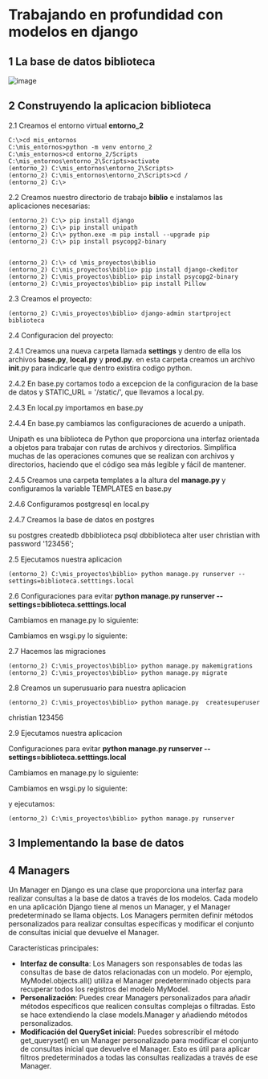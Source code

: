 # Trabajando en profundidad con modelos en django

## 1 La base de datos biblioteca

![image](https://github.com/user-attachments/assets/d0755c92-0251-4af6-95ad-316d49b7aff7)


## 2 Construyendo la aplicacion **biblioteca**

2.1 Creamos el entorno virtual **entorno_2**
```
C:\>cd mis_entornos
C:\mis_entornos>python -m venv entorno_2
C:\mis_entornos>cd entorno_2/Scripts
C:\mis_entornos\entorno_2\Scripts>activate
(entorno_2) C:\mis_entornos\entorno_2\Scripts>
(entorno_2) C:\mis_entornos\entorno_2\Scripts>cd /
(entorno_2) C:\>
```

2.2 Creamos nuestro directorio de trabajo **biblio** e instalamos las aplicaciones necesarias:
```
(entorno_2) C:\> pip install django
(entorno_2) C:\> pip install unipath
(entorno_2) C:\> python.exe -m pip install --upgrade pip
(entorno_2) C:\> pip install psycopg2-binary


(entorno_2) C:\> cd \mis_proyectos\biblio
(entorno_2) C:\mis_proyectos\biblio> pip install django-ckeditor
(entorno_2) C:\mis_proyectos\biblio> pip install psycopg2-binary
(entorno_2) C:\mis_proyectos\biblio> pip install Pillow
```

2.3 Creamos el proyecto:
```
(entorno_2) C:\mis_proyectos\biblio> django-admin startproject biblioteca
```

2.4 Configuracion del proyecto:

2.4.1 Creamos una nueva carpeta llamada **settings** y dentro de ella los archivos **base.py**, **local.py** y **prod.py**. en esta carpeta creamos un archivo __init__.py para indicarle que dentro existira codigo python.

2.4.2 En base.py cortamos todo a excepcion de la configuracion de la base de datos y STATIC_URL = '/static/', que llevamos a local.py.

2.4.3 En local.py importamos en base.py

2.4.4 En base.py cambiamos las configuraciones de acuerdo a unipath.

Unipath es una biblioteca de Python que proporciona una interfaz orientada a objetos para trabajar con rutas de archivos y directorios. Simplifica muchas de las operaciones comunes que se realizan con archivos y directorios, haciendo que el código sea más legible y fácil de mantener.

2.4.5 Creamos una carpeta templates a la altura del **manage.py** y configuramos la variable TEMPLATES en base.py

2.4.6 Configuramos postgresql en local.py

2.4.7 Creamos la base de datos en postgres

su postgres
createdb dbbiblioteca
psql dbbiblioteca
alter user christian with password '123456';

2.5 Ejecutamos nuestra aplicacion
```
(entorno_2) C:\mis_proyectos\biblio> python manage.py runserver --settings=biblioteca.setttings.local
```

2.6 Configuraciones para evitar **python manage.py runserver --settings=biblioteca.setttings.local**

Cambiamos en manage.py lo siguiente:

Cambiamos en wsgi.py lo siguiente:

2.7 Hacemos las migraciones
```
(entorno_2) C:\mis_proyectos\biblio> python manage.py makemigrations
(entorno_2) C:\mis_proyectos\biblio> python manage.py migrate
```

2.8 Creamos un superusuario para nuestra aplicacion
```
(entorno_2) C:\mis_proyectos\biblio> python manage.py  createsuperuser
```
christian
123456

2.9 Ejecutamos nuestra aplicacion

Configuraciones para evitar **python manage.py runserver --settings=biblioteca.setttings.local**

Cambiamos en manage.py lo siguiente:

Cambiamos en wsgi.py lo siguiente:

y ejecutamos:
```
(entorno_2) C:\mis_proyectos\biblio> python manage.py runserver 
```

## 3 Implementando la base de datos

## 4 Managers



Un Manager en Django es una clase que proporciona una interfaz para realizar consultas a la base de datos a través de los modelos. Cada modelo en una aplicación Django tiene al menos un Manager, y el Manager predeterminado se llama objects. Los Managers permiten definir métodos personalizados para realizar consultas específicas y modificar el conjunto de consultas inicial que devuelve el Manager.

Características principales:

- **Interfaz de consulta**: Los Managers son responsables de todas las consultas de base de datos relacionadas con un modelo. Por ejemplo, MyModel.objects.all() utiliza el Manager predeterminado objects para recuperar todos los registros del modelo MyModel.
- **Personalización**: Puedes crear Managers personalizados para añadir métodos específicos que realicen consultas complejas o filtradas. Esto se hace extendiendo la clase models.Manager y añadiendo métodos personalizados.
- **Modificación del QuerySet inicial**: Puedes sobrescribir el método get_queryset() en un Manager personalizado para modificar el conjunto de consultas inicial que devuelve el Manager. Esto es útil para aplicar filtros predeterminados a todas las consultas realizadas a través de ese Manager.
